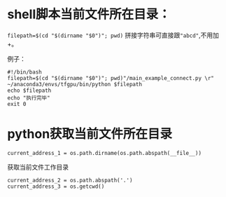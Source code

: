 # shell脚本当前文件所在目录：

`filepath=$(cd "$(dirname "$0")"; pwd)`
拼接字符串可直接跟` "abcd" `,不用加+。

例子：
```
#!/bin/bash
filepath=$(cd "$(dirname "$0")"; pwd)"/main_example_connect.py \r"
~/anaconda3/envs/tfgpu/bin/python $filepath
echo $filepath
echo "执行完毕"
exit 0
```
# python获取当前文件所在目录

```
current_address_1 = os.path.dirname(os.path.abspath(__file__))
```

获取当前文件工作目录
```
current_address_2 = os.path.abspath('.')
current_address_3 = os.getcwd()
```
